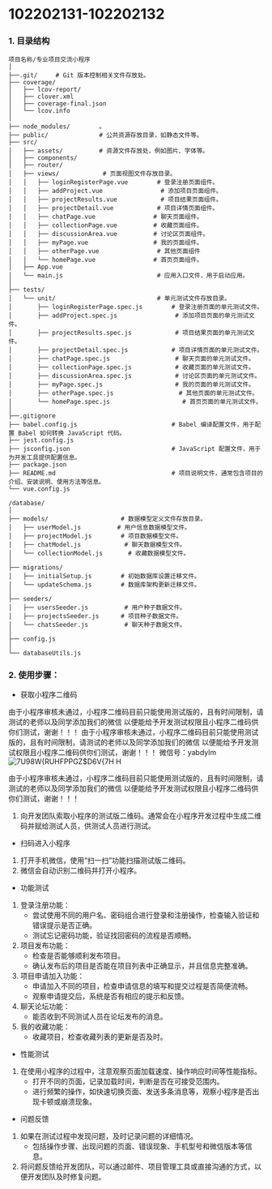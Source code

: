 # 102202131-102202132
### 1. 目录结构

```
项目名称/专业项目交流小程序
│
├──.git/     # Git 版本控制相关文件存放处。
├── coverage/
│   ├── lcov-report/     
│   ├── clover.xml       
│   ├── coverage-final.json      
│   └── lcov.info        
│
├── node_modules/        。
├── public/              # 公共资源存放目录，如静态文件等。
├── src/
│   ├── assets/          # 资源文件存放处，例如图片、字体等。
│   ├── components/      
│   ├── router/          
│   ├── views/            # 页面视图文件存放目录。
│   │   ├── loginRegisterPage.vue        # 登录注册页面组件。
│   │   ├── addProject.vue                # 添加项目页面组件。
│   │   ├── projectResults.vue            # 项目结果页面组件。
│   │   ├── projectDetail.vue            # 项目详情页面组件。
│   │   ├── chatPage.vue                # 聊天页面组件。
│   │   ├── collectionPage.vue          # 收藏页面组件。
│   │   ├── discussionArea.vue          # 讨论区页面组件。
│   │   ├── myPage.vue                  # 我的页面组件。
│   │   ├── otherPage.vue                # 其他页面组件
│   │   └── homePage.vue                # 首页页面组件。
│   ├── App.vue                          
│   └── main.js                          # 应用入口文件，用于启动应用。
│
├── tests/
│   └── unit/                            # 单元测试文件存放目录。
│       ├── loginRegisterPage.spec.js        # 登录注册页面的单元测试文件。
│       ├── addProject.spec.js                # 添加项目页面的单元测试文件。
│       ├── projectResults.spec.js            # 项目结果页面的单元测试文件。
│       ├── projectDetail.spec.js            # 项目详情页面的单元测试文件。
│       ├── chatPage.spec.js                  # 聊天页面的单元测试文件。
│       ├── collectionPage.spec.js            # 收藏页面的单元测试文件。
│       ├── discussionArea.spec.js            # 讨论区页面的单元测试文件。
│       ├── myPage.spec.js                    # 我的页面的单元测试文件。
│       ├── otherPage.spec.js                  # 其他页面的单元测试文件。
│       └── homePage.spec.js                    # 首页页面的单元测试文件。
│
├──.gitignore                                
├── babel.config.js                          # Babel 编译配置文件，用于配置 Babel 如何转换 JavaScript 代码。
├── jest.config.js                            
├── jsconfig.json                            # JavaScript 配置文件，用于为开发工具提供配置信息。
├── package.json                             
├── README.md                                # 项目说明文件，通常包含项目的介绍、安装说明、使用方法等信息。
└── vue.config.js                            
```
```
/database/
│
├── models/                    # 数据模型定义文件存放目录。
│   ├── userModel.js          # 用户信息数据模型文件。
│   ├── projectModel.js        # 项目数据模型文件。
│   ├── chatModel.js            # 聊天数据模型文件。
│   └── collectionModel.js       # 收藏数据模型文件。
│
├── migrations/                
│   ├── initialSetup.js        # 初始数据库设置迁移文件。
│   └── updateSchema.js        # 数据库架构更新迁移文件。
│
├── seeders/                   
│   ├── usersSeeder.js          # 用户种子数据文件。
│   ├── projectsSeeder.js      # 项目种子数据文件。
│   └── chatsSeeder.js          # 聊天种子数据文件。
│
├── config.js                 
│
└── databaseUtils.js            
```

  
### 2. 使用步骤：

- 获取小程序二维码

由于小程序审核未通过，小程序二维码目前只能使用测试版的，且有时间限制，请测试的老师以及同学添加我们的微信  以便能给予开发测试权限且小程序二维码供你们测试，谢谢！！！
由于小程序审核未通过，小程序二维码目前只能使用测试版的，且有时间限制，请测试的老师以及同学添加我们的微信  以便能给予开发测试权限且小程序二维码供你们测试，谢谢！！！  微信号：yabdylm![7U98W{RUHFPPGZ$D6V{7H H](https://github.com/user-attachments/assets/780ff70a-1e4c-4be0-bf81-9ecc63ec145f)

由于小程序审核未通过，小程序二维码目前只能使用测试版的，且有时间限制，请测试的老师以及同学添加我们的微信  以便能给予开发测试权限且小程序二维码供你们测试，谢谢！！！

1. 向开发团队索取小程序的测试版二维码。通常会在小程序开发过程中生成二维码并赋给测试人员，供测试人员进行测试。

- 扫码进入小程序
1. 打开手机微信，使用“扫一扫”功能扫描测试版二维码。
2. 微信会自动识别二维码并打开小程序。

- 功能测试
1. 登录注册功能：
   - 尝试使用不同的用户名、密码组合进行登录和注册操作，检查输入验证和错误提示是否正确。
   - 测试忘记密码功能，验证找回密码的流程是否顺畅。
2. 项目发布功能：
   - 检查是否能够顺利发布项目。
   - 确认发布后的项目是否能在项目列表中正确显示，并且信息完整准确。
3. 项目申请加入功能：
   - 申请加入不同的项目，检查申请信息的填写和提交过程是否简便流畅。
   - 观察申请提交后，系统是否有相应的提示和反馈。
4. 聊天论坛功能：
   - 能否收到不同测试人员在论坛发布的消息。
5. 我的收藏功能：
   - 收藏项目，检查收藏列表的更新是否及时。

- 性能测试
1. 在使用小程序的过程中，注意观察页面加载速度、操作响应时间等性能指标。
   - 打开不同的页面，记录加载时间，判断是否在可接受范围内。
   - 进行频繁的操作，如快速切换页面、发送多条消息等，观察小程序是否出现卡顿或崩溃现象。

- 问题反馈
1. 如果在测试过程中发现问题，及时记录问题的详细情况。
   - 包括操作步骤、出现问题的页面、错误现象、手机型号和微信版本等信息。
2. 将问题反馈给开发团队，可以通过邮件、项目管理工具或直接沟通的方式，以便开发团队及时修复问题。
